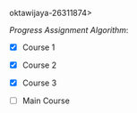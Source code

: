 oktawijaya-26311874>

_Progress Assignment Algorithm_:
- [X] Course 1
- [X] Course 2
- [X] Course 3
- [ ] Main Course

